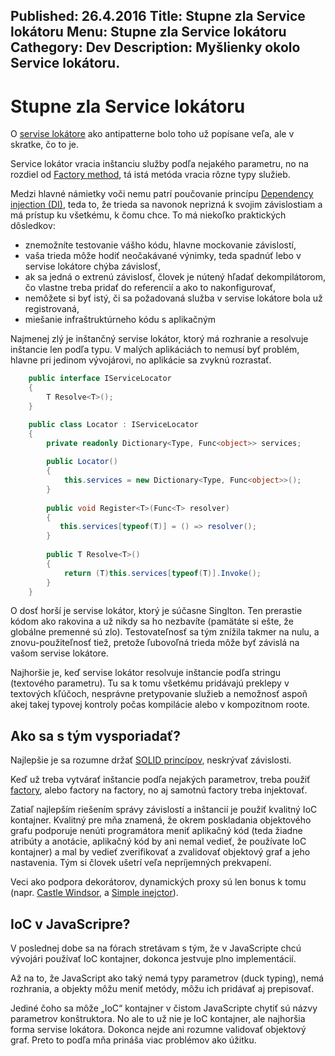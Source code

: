 Published: 26.4.2016
Title: Stupne zla Service lokátoru
Menu: Stupne zla Service lokátoru
Cathegory: Dev
Description: Myšlienky okolo Service lokátoru.
---
# Stupne zla Service lokátoru
O [servise lokátore](http://www.martinfowler.com/articles/injection.html) ako antipatterne bolo toho už popísane veľa,
ale v skratke, čo to je.

Service lokátor vracia inštanciu služby podľa nejakého
parametru, no na rozdiel od [Factory method](http://voho.cz/wiki/factory-method/), tá istá metóda vracia rôzne typy služieb.

Medzi hlavné námietky voči nemu patrí poučovanie princípu [Dependency injection (DI)](http://www.martinfowler.com/articles/injection.html),
teda to, že trieda sa navonok neprizná k svojim závislostiam a má prístup ku všetkému, 
k čomu chce. To má niekoľko praktických dôsledkov:

* znemožníte testovanie vášho kódu, hlavne mockovanie závislostí,
* vaša trieda môže hodiť neočakávané výnimky, teda spadnúť lebo v servise lokátore chýba závislosť,
* ak sa jedná o extrenú závislosť, človek je nútený hľadať dekompilátorom, čo vlastne treba pridať do referencií a ako to nakonfigurovať, 
* nemôžete si byť istý, či sa požadovaná služba v servise lokátore bola už registrovaná,
* miešanie infraštruktúrneho kódu s aplikačným

Najmenej zlý je inštančný servise lokátor, ktorý má rozhranie a resolvuje inštancie 
len podľa typu. V malých aplikáciách to nemusí byť problém, hlavne pri jedinom 
vývojárovi, no aplikácie sa zvyknú rozrastať.  

```cs
    public interface IServiceLocator
    {
        T Resolve<T>();
    }

    public class Locator : IServiceLocator
    {
        private readonly Dictionary<Type, Func<object>> services;
     
        public Locator()
        {
            this.services = new Dictionary<Type, Func<object>>();
        }
         
        public void Register<T>(Func<T> resolver)
        {
           this.services[typeof(T)] = () => resolver();
        }
         
        public T Resolve<T>()
        {
            return (T)this.services[typeof(T)].Invoke();
        }
    }
```

O dosť horší je servise lokátor, ktorý je súčasne Singlton.
Ten prerastie kódom ako rakovina a už nikdy sa ho nezbavíte (pamätáte si ešte,
že globálne premenné sú zlo). Testovateľnosť sa tým znížila takmer na nulu,
a znovu-použiteľnosť tiež, pretože ľubovoľná trieda môže byť závislá na vašom servise lokátore.

Najhoršie je, keď servise lokátor resolvuje inštancie podľa stringu (textového parametru).
 Tu sa k tomu všetkému pridávajú preklepy v textových kľúčoch, nesprávne pretypovanie služieb 
a nemožnosť aspoň akej takej typovej kontroly počas kompilácie alebo v kompozitnom roote.


## Ako sa s tým vysporiadať?
Najlepšie je sa rozumne držať [SOLID princípov](https://www.zdrojak.cz/clanky/navrhove-principy-solid/), neskrývať závislosti.

Keď už treba vytvárať inštancie podľa nejakých parametrov, treba použiť [factory](http://voho.cz/wiki/factory-method/), alebo factory na factory, no aj samotnú factory treba injektovať.

Zatiaľ najlepším riešením správy závislostí a inštancií je použiť kvalitný IoC kontajner.
Kvalitný pre mňa znamená, že okrem poskladania objektového grafu podporuje nenúti programátora meniť aplikačný kód
(teda žiadne atribúty a anotácie, aplikačný kód by ani nemal vedieť, že používate IoC kontajner)
a mal by vedieť zverifikovať a zvalidovať objektový graf a jeho nastavenia. Tým si človek ušetrí veľa nepríjemných prekvapení.

Veci ako podpora dekorátorov, dynamických proxy sú len bonus k tomu (napr. [Castle Windsor](https://github.com/castleproject/Windsor/blob/master/docs/README.md), a [Simple inejctor](https://simpleinjector.org/index.html)).

## IoC v JavaScripre?
V poslednej dobe sa na fórach stretávam s tým, že v JavaScripte chcú vývojári používať IoC kontajner, dokonca jestvuje plno implementácií.

Až na to, že JavaScript ako taký nemá typy parametrov (duck typing), nemá rozhrania, a objekty môžu meniť metódy, môžu ich pridávať aj prepisovať.

Jediné čoho sa môže „IoC“ kontajner v čistom JavaScripte chytiť sú názvy parametrov konštruktora. No ale to už nie je IoC kontajner,
ale najhoršia forma servise lokátora. Dokonca nejde ani rozumne validovať objektový graf.
Preto to podľa mňa prináša viac problémov ako úžitku. 